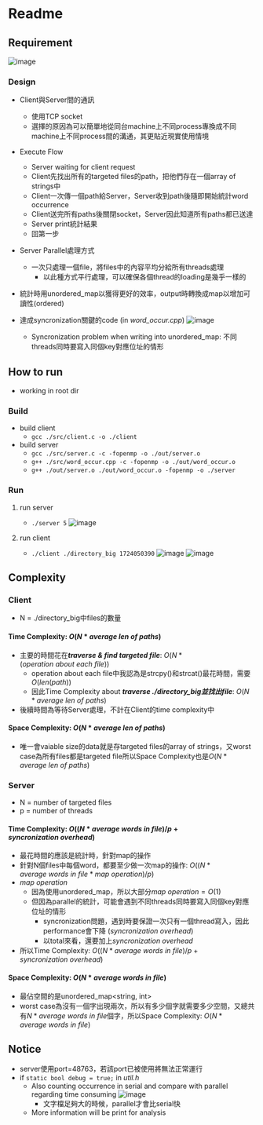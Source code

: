 # Readme
## Requirement
![image](https://hackmd.io/_uploads/H1AjOh9sA.png)



### Design
- Client與Server間的通訊
    - 使用TCP socket
    - 選擇的原因為可以簡單地從同台machine上不同process專換成不同machine上不同process間的溝通，其更貼近現實使用情境


- Execute Flow
    - Server waiting for client request
    - Client先找出所有的targeted files的path，把他們存在一個array of strings中
    - Client一次傳一個path給Server，Server收到path後隨即開始統計word occurrence
    - Client送完所有paths後關閉socket，Server因此知道所有paths都已送達
    - Server print統計結果
    - 回第一步


- Server Parallel處理方式
    - 一次只處理一個file，將files中的內容平均分給所有threads處理
        - 以此種方式平行處理，可以確保各個thread的loading是幾乎一樣的


- 統計時用unordered_map以獲得更好的效率，output時轉換成map以增加可讀性(ordered)


- 達成syncronization關鍵的code (in *word_occur.cpp*)
![image](https://hackmd.io/_uploads/Hk8Kr8coA.png)
    - Syncronization problem when writing into unordered_map: 不同threads同時要寫入同個key對應位址的情形


## How to run
- working in root dir
### Build
- build client
    - `gcc ./src/client.c -o ./client`
- build server
    - `gcc ./src/server.c -c -fopenmp -o ./out/server.o`
    - `g++ ./src/word_occur.cpp -c -fopenmp -o ./out/word_occur.o`
    - `g++ ./out/server.o ./out/word_occur.o -fopenmp -o ./server`
### Run
1. run server
    - `./server 5`
    ![image](https://hackmd.io/_uploads/rJRLS25i0.png)

3. run client
    - `./client ./directory_big 1724050390`
    ![image](https://hackmd.io/_uploads/Bk4pShqsA.png)
    ![image](https://hackmd.io/_uploads/r1rMBhcoC.png)



## Complexity
### Client
- N = ./directory_big中files的數量
#### Time Complexity: $O(N * average\ len\ of\ paths)$
- 主要的時間花在***traverse & find targeted file***: $O(N*(operation\ about\ each\ file))$
    - operation about each file中我認為是strcpy()和strcat()最花時間，需要$O(len(path))$
    - 因此Time Complexity about ***traverse ./directory_big並找出file***: $O(N * average\ len\ of\ paths)$
- 後續時間為等待Server處理，不計在Client的time complexity中
#### Space Complexity: $O(N * average\ len\ of\ paths)$
- 唯一會vaiable size的data就是存targeted files的array of strings，又worst case為所有files都是targeted file所以Space Complexity也是$O(N * average\ len\ of\ paths)$


### Server
- N = number of targeted files
- p = number of threads
#### Time Complexity: $O((N * average\ words\ in\ file) / p + syncronization\ overhead)$
- 最花時間的應該是統計時，針對map的操作
- 針對N個files中每個word，都要至少做一次map的操作: $O((N * average\ words\ in\ file * map\ operation) / p)$
- $map\ operation$
    - 因為使用unordered_map，所以大部分$map\ operation = O(1)$
    - 但因為parallel的統計，可能會遇到不同threads同時要寫入同個key對應位址的情形
        - syncronization問題，遇到時要保證一次只有一個thread寫入，因此performance會下降 ($syncronization\ overhead$)
        - 以total來看，還要加上$syncronization\ overhead$
- 所以Time Complexity: $O((N * average\ words\ in\ file) / p + syncronization\ overhead)$



#### Space Complexity: $O(N * average\ words\ in\ file)$
- 最佔空間的是unordered_map<string, int>
- worst case為沒有一個字出現兩次，所以有多少個字就需要多少空間，又總共有$N*average\ words\ in\ file$個字，所以Space Complexity: $O(N * average\ words\ in\ file)$


## Notice
- server使用port=48763，若該port已被使用將無法正常運行
- if `static bool debug = true;` in *util.h*
    - Also counting occurrence in serial and compare with parallel regarding time consuming
    ![image](https://hackmd.io/_uploads/Skz-dn5iR.png)
        - 文字檔足夠大的時候，parallel才會比serial快
    - More information will be print for analysis